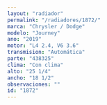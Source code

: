 ```yaml
---
layout: "radiador"
permalink: "/radiadores/1872/"
marca: "Chrysler / Dodge"
modelo: "Journey"
ano: "2019"
motor: "L4 2.4, V6 3.6"
transmision: "Automática"
parte: "438325"
clima: "Con clima"
alto: "25 1/4"
ancho: "18 1/2"
observaciones: ""
id: "1872"
---
```


